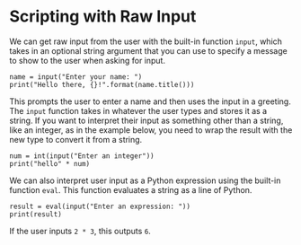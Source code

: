 # Scripting with Raw Input

We can get raw input from the user with the built-in function `input`, which takes in an optional string argument that you can use to specify a message to show to the user when asking for input.

```
name = input("Enter your name: ")
print("Hello there, {}!".format(name.title()))
```

This prompts the user to enter a name and then uses the input in a greeting. The `input` function takes in whatever the user types and stores it as a string. If you want to interpret their input as something other than a string, like an integer, as in the example below, you need to wrap the result with the new type to convert it from a string.

```
num = int(input("Enter an integer"))
print("hello" * num)
```

We can also interpret user input as a Python expression using the built-in function `eval`. This function evaluates a string as a line of Python.

```
result = eval(input("Enter an expression: "))
print(result)
```

If the user inputs `2 * 3`, this outputs `6`.
